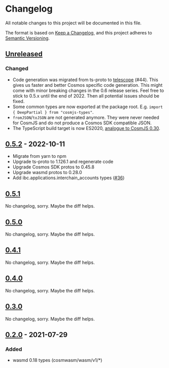 # Changelog

All notable changes to this project will be documented in this file.

The format is based on [Keep a Changelog](https://keepachangelog.com/en/1.0.0/),
and this project adheres to
[Semantic Versioning](https://semver.org/spec/v2.0.0.html).

## [Unreleased]

### Changed

- Code generation was migrated from ts-proto to
  [telescope](https://github.com/osmosis-labs/telescope) (#44). This gives us
  faster and better Cosmos specific code generation. This might come with minor
  breaking changes in the 0.6 release series. Feel free to stick to 0.5.x until
  the end of 2022. Then all potential issues should be fixed.
- Some common types are now exported at the package root. E.g.
  `import { DeepPartial } from "cosmjs-types"`.
- `fromJSON`/`toJSON` are not generated anymore. They were never needed for
  CosmJS and do not produce a Cosmos SDK compatible JSON.
- The TypeScript build target is now ES2020,
  [analogue to CosmJS 0.30](https://github.com/cosmos/cosmjs/issues/1002).

## [0.5.2] - 2022-10-11

- Migrate from yarn to npm
- Upgrade ts-proto to 1.126.1 and regenerate code
- Upgrade Cosmos SDK protos to 0.45.8
- Upgrade wasmd protos to 0.28.0
- Add ibc.applications.interchain_accounts types ([#36])

[#36]: https://github.com/confio/cosmjs-types/issues/36

## [0.5.1]

No changelog, sorry. Maybe the diff helps.

## [0.5.0]

No changelog, sorry. Maybe the diff helps.

## [0.4.1]

No changelog, sorry. Maybe the diff helps.

## [0.4.0]

No changelog, sorry. Maybe the diff helps.

## [0.3.0]

No changelog, sorry. Maybe the diff helps.

## [0.2.0] - 2021-07-29

### Added

- wasmd 0.18 types (cosmwasm/wasm/v1/\*)

[unreleased]: https://github.com/confio/cosmjs-types/compare/v0.5.2...HEAD
[0.5.2]: https://github.com/confio/cosmjs-types/compare/v0.5.1...v0.5.2
[0.5.1]: https://github.com/confio/cosmjs-types/compare/v0.5.0...v0.5.1
[0.5.0]: https://github.com/confio/cosmjs-types/compare/v0.4.1...v0.5.0
[0.4.1]: https://github.com/confio/cosmjs-types/compare/v0.4.0...v0.4.1
[0.4.0]: https://github.com/confio/cosmjs-types/compare/v0.3.0...v0.4.0
[0.3.0]: https://github.com/confio/cosmjs-types/compare/v0.2.0...v0.3.0
[0.2.0]: https://github.com/confio/cosmjs-types/compare/v0.1.0...v0.2.0
